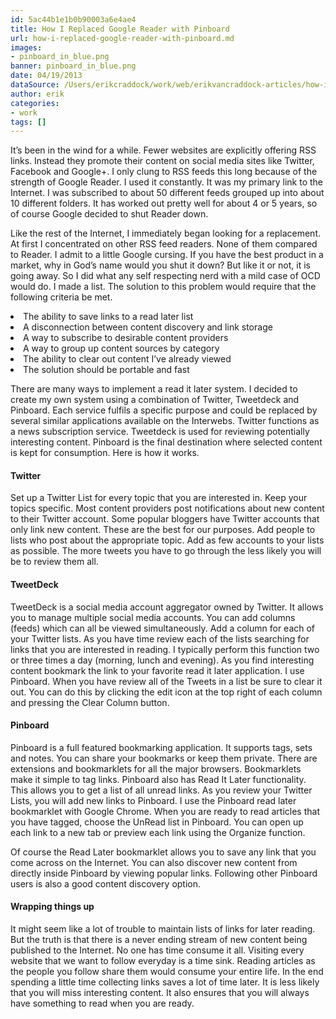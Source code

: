 ```yaml
---
id: 5ac44b1e1b0b90003a6e4ae4
title: How I Replaced Google Reader with Pinboard
url: how-i-replaced-google-reader-with-pinboard.md
images:
- pinboard_in_blue.png
banner: pinboard_in_blue.png
date: 04/19/2013
dataSource: /Users/erikcraddock/work/web/erikvancraddock-articles/how-i-replaced-google-reader-with-pinboard/how-i-replaced-google-reader-with-pinboard.md
author: erik
categories:
- work
tags: []
---
```

It’s been in the wind for a while. Fewer websites are explicitly offering RSS links. Instead they promote their content on social media sites like Twitter, Facebook and Google+. I only clung to RSS feeds this long because of the strength of Google Reader. I used it constantly. It was my primary link to the Internet. I was subscribed to about 50 different feeds grouped up into about 10 different folders. It has worked out pretty well for about 4 or 5 years, so of course Google decided to shut Reader down.


Like the rest of the Internet, I immediately began looking for a replacement. At first I concentrated on other RSS feed readers. None of them compared to Reader. I admit to a little Google cursing. If you have the best product in a market, why in God’s name would you shut it down? But like it or not, it is going away. So I did what any self respecting nerd with a mild case of OCD would do. I made a list. The solution to this problem would require that the following criteria be met.

<li dir="ltr">
  The ability to save links to a read later list
</li>
<li dir="ltr">
  A disconnection between content discovery and link storage
</li>
<li dir="ltr">
  A way to subscribe to desirable content providers
</li>
<li dir="ltr">
  A way to group up content sources by category
</li>
<li dir="ltr">
  The ability to clear out content I’ve already viewed
</li>
<li dir="ltr">
  The solution should be portable and fast
</li>

<p dir="ltr">
  There are many ways to implement a read it later system. I decided to create my own system using a combination of Twitter, Tweetdeck and Pinboard. Each service fulfils a specific purpose and could be replaced by several similar applications available on the Interwebs. Twitter functions as a news subscription service. Tweetdeck is used for reviewing potentially interesting content. Pinboard is the final destination where selected content is kept for consumption. Here is how it works.
</p>

<h4 dir="ltr">
  Twitter
</h4>

<p dir="ltr">
  Set up a Twitter List for every topic that you are interested in. Keep your topics specific. Most content providers post notifications about new content to their Twitter account. Some popular bloggers have Twitter accounts that only link new content. These are the best for our purposes. Add people to lists who post about the appropriate topic. Add as few accounts to your lists as possible. The more tweets you have to go through the less likely you will be to review them all.
</p>

<h4 dir="ltr">
  TweetDeck
</h4>

<p dir="ltr">
  TweetDeck is a social media account aggregator owned by Twitter. It allows you to manage multiple social media accounts. You can add columns (feeds) which can all be viewed simultaneously. Add a column for each of your Twitter lists. As you have time review each of the lists searching for links that you are interested in reading. I typically perform this function two or three times a day (morning, lunch and evening). As you find interesting content bookmark the link to your favorite read it later application. I use Pinboard. When you have review all of the Tweets in a list be sure to clear it out. You can do this by clicking the edit icon at the top right of each column and pressing the Clear Column button.
</p>

<h4 dir="ltr">
  Pinboard
</h4>

<p dir="ltr">
  Pinboard is a full featured bookmarking application. It supports tags, sets and notes. You can share your bookmarks or keep them private. There are extensions and bookmarklets for all the major browsers. Bookmarklets make it simple to tag links. Pinboard also has Read It Later functionality. This allows you to get a list of all unread links. As you review your Twitter Lists, you will add new links to Pinboard. I use the Pinboard read later bookmarklet with Google Chrome. When you are ready to read articles that you have tagged, choose the UnRead list in Pinboard. You can open up each link to a new tab or preview each link using the Organize function.
</p>

Of course the Read Later bookmarklet allows you to save any link that you come across on the Internet. You can also discover new content from directly inside Pinboard by viewing popular links. Following other Pinboard users is also a good content discovery option.

<h4 dir="ltr">
  Wrapping things up
</h4>

<p dir="ltr">
  It might seem like a lot of trouble to maintain lists of links for later reading. But the truth is that there is a never ending stream of new content being published to the Internet. No one has time consume it all. Visiting every website that we want to follow everyday is a time sink. Reading articles as the people you follow share them would consume your entire life. In the end spending a little time collecting links saves a lot of time later. It is less likely that you will miss interesting content. It also ensures that you will always have something to read when you are ready.
</p>

&nbsp;

&nbsp;